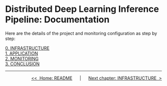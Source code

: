 # **Distributed Deep Learning Inference Pipeline: Documentation**

Here are the details of the project and monitoring configuration as step by step:

[0. INFRASTRUCTURE](./00-INFRASTRUCTURE.md)
<br>
[1. APPLICATION](./01-APPLICATION.md)
<br>
[2. MONITORING](./02-MONITORING.md)
<br>
[3. CONCLUSION](./03-CONCLUSION.md)
<br>

---

<div align="right">

[&lt;&lt;&nbsp;&nbsp;Home: README](../README.md)&nbsp;&nbsp;&nbsp;&nbsp;&nbsp;&nbsp;|&nbsp;&nbsp;&nbsp;&nbsp;&nbsp;&nbsp;[Next chapter: INFRASTRUCTURE&nbsp;&nbsp;&gt;](./00-INFRASTRUCTURE.md)

</div>
